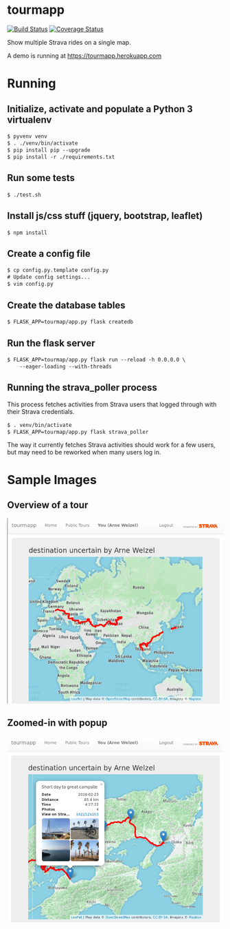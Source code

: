 # tourmapp

[![Build Status](https://travis-ci.org/awelzel/tourmap.svg?branch=master)](https://travis-ci.org/awelzel/tourmap) [![Coverage Status](https://coveralls.io/repos/github/awelzel/tourmap/badge.svg?branch=master)](https://coveralls.io/github/awelzel/tourmap?branch=master)

Show multiple Strava rides on a single map.

A demo is running at https://tourmapp.herokuapp.com


# Running

## Initialize, activate and populate a Python 3 virtualenv

    $ pyvenv venv
    $ . ./venv/bin/activate
    $ pip install pip --upgrade
    $ pip install -r ./requirements.txt

## Run some tests

    $ ./test.sh

## Install js/css stuff (jquery, bootstrap, leaflet)

    $ npm install

## Create a config file

    $ cp config.py.template config.py
    # Update config settings...
    $ vim config.py

## Create the database tables

    $ FLASK_APP=tourmap/app.py flask createdb

## Run the flask server

    $ FLASK_APP=tourmap/app.py flask run --reload -h 0.0.0.0 \
        --eager-loading --with-threads


## Running the strava_poller process

This process fetches activities from Strava users that logged through with
their Strava credentials.

    $ . venv/bin/activate
    $ FLASK_APP=tourmap/app.py flask strava_poller

The way it currently fetches Strava activities should work for a few users,
but may need to be reworked when many users log in.

# Sample Images

## Overview of a tour
![Zoomed-out](img/zoomout.png?raw=true)

## Zoomed-in with popup
![Zoomed-in and expanded popup](img/zoomin.png?raw=true)
